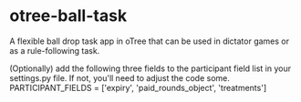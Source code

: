 # otree-ball-task
A flexible ball drop task app in oTree that can be used in dictator games or as a rule-following task.

(Optionally) add the following three fields to the participant field list in your settings.py file. If not, you'll need to adjust the code some.
PARTICIPANT_FIELDS = ['expiry', 'paid_rounds_object', 'treatments']


